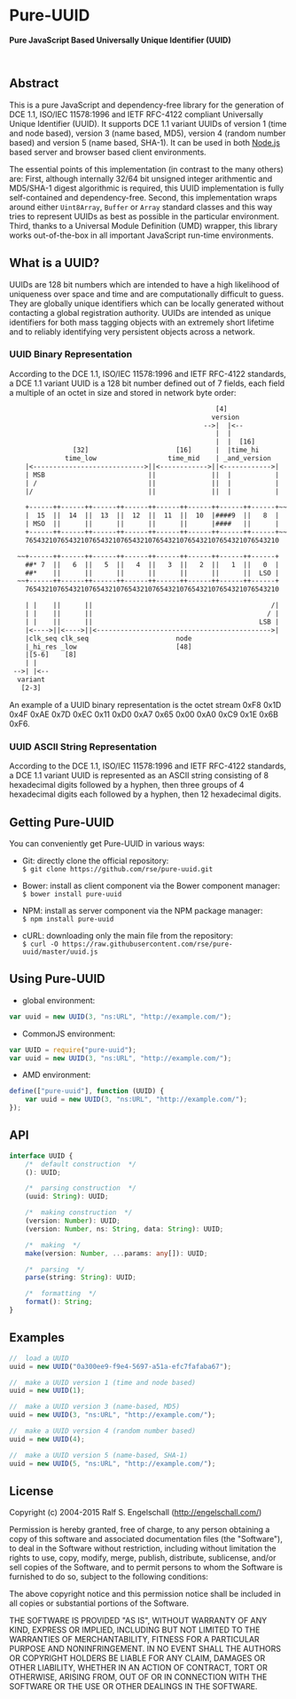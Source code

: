 
Pure-UUID
=========

**Pure JavaScript Based Universally Unique Identifier (UUID)**

<p/>
<img src="https://nodei.co/npm/pure-uuid.png?downloads=true&stars=true" alt=""/>

<p/>
<img src="https://david-dm.org/rse/pure-uuid.png" alt=""/>

Abstract
--------

This is a pure JavaScript and dependency-free library for the generation
of DCE 1.1, ISO/IEC 11578:1996 and IETF RFC-4122 compliant Universally
Unique Identifier (UUID). It supports DCE 1.1 variant UUIDs of version
1 (time and node based), version 3 (name based, MD5), version 4 (random
number based) and version 5 (name based, SHA-1). It can be used in both
[Node.js](http://nodejs.org/) based server and browser based client
environments.

The essential points of this implementation (in contrast to the many
others) are: First, although internally 32/64 bit unsigned integer
arithmentic and MD5/SHA-1 digest algorithmic is required, this UUID
implementation is fully self-contained and dependency-free. Second,
this implementation wraps around either `Uint8Array`, `Buffer` or
`Array` standard classes and this way tries to represent UUIDs as best
as possible in the particular environment. Third, thanks to a Universal
Module Definition (UMD) wrapper, this library works out-of-the-box in
all important JavaScript run-time environments.

What is a UUID?
---------------

UUIDs are 128 bit numbers which are intended to have a high likelihood
of uniqueness over space and time and are computationally difficult to
guess. They are globally unique identifiers which can be locally
generated without contacting a global registration authority. UUIDs are
intended as unique identifiers for both mass tagging objects with an
extremely short lifetime and to reliably identifying very persistent
objects across a network.

### UUID Binary Representation

According to the DCE 1.1, ISO/IEC 11578:1996 and IETF RFC-4122
standards, a DCE 1.1 variant UUID is a 128 bit number defined out of 7
fields, each field a multiple of an octet in size and stored in network
byte order:

```txt
                                                    [4]
                                                   version
                                                 -->|  |<--
                                                    |  |
                                                    |  |  [16]
                [32]                      [16]      |  |time_hi
              time_low                  time_mid    | _and_version
    |<---------------------------->||<------------>||<------------>|
    | MSB                          ||              ||  |           |
    | /                            ||              ||  |           |
    |/                             ||              ||  |           |

    +------++------++------++------++------++------++------++------+~~
    |  15  ||  14  ||  13  ||  12  ||  11  ||  10  |####9  ||   8  |
    | MSO  ||      ||      ||      ||      ||      |####   ||      |
    +------++------++------++------++------++------++------++------+~~
    7654321076543210765432107654321076543210765432107654321076543210

  ~~+------++------++------++------++------++------++------++------+
    ##* 7  ||   6  ||   5  ||   4  ||   3  ||   2  ||   1  ||   0  |
    ##*    ||      ||      ||      ||      ||      ||      ||  LSO |
  ~~+------++------++------++------++------++------++------++------+
    7654321076543210765432107654321076543210765432107654321076543210

    | |    ||      ||                                             /|
    | |    ||      ||                                            / |
    | |    ||      ||                                          LSB |
    |<---->||<---->||<-------------------------------------------->|
    |clk_seq clk_seq                      node
    |_hi_res _low                         [48]
    |[5-6]    [8]
    | |
 -->| |<--
  variant
   [2-3]
```

An example of a UUID binary representation is the octet stream 0xF8
0x1D 0x4F 0xAE 0x7D 0xEC 0x11 0xD0 0xA7 0x65 0x00 0xA0 0xC9 0x1E 0x6B
0xF6.

### UUID ASCII String Representation

According to the DCE 1.1, ISO/IEC 11578:1996 and IETF RFC-4122
standards, a DCE 1.1 variant UUID is represented as an ASCII string
consisting of 8 hexadecimal digits followed by a hyphen, then three
groups of 4 hexadecimal digits each followed by a hyphen, then 12
hexadecimal digits.

Getting Pure-UUID
-----------------

You can conveniently get Pure-UUID in various ways:

- Git: directly clone the official repository:<br/>
  `$ git clone https://github.com/rse/pure-uuid.git`

- Bower: install as client component via the Bower component manager:<br/>
  `$ bower install pure-uuid`

- NPM: install as server component via the NPM package manager:<br/>
  `$ npm install pure-uuid`

- cURL: downloading only the main file from the repository:<br/>
  `$ curl -O https://raw.githubusercontent.com/rse/pure-uuid/master/uuid.js`

Using Pure-UUID
---------------

- global environment:

```js
var uuid = new UUID(3, "ns:URL", "http://example.com/");
```

- CommonJS environment:

```js
var UUID = require("pure-uuid");
var uuid = new UUID(3, "ns:URL", "http://example.com/");
```

- AMD environment:

```js
define(["pure-uuid"], function (UUID) {
    var uuid = new UUID(3, "ns:URL", "http://example.com/");
});
```

API
---

```ts
interface UUID {
    /*  default construction  */
    (): UUID;

    /*  parsing construction  */
    (uuid: String): UUID;

    /*  making construction  */
    (version: Number): UUID;
    (version: Number, ns: String, data: String): UUID;

    /*  making  */
    make(version: Number, ...params: any[]): UUID;

    /*  parsing  */
    parse(string: String): UUID;

    /*  formatting  */
    format(): String;
}
```

Examples
--------

```js
//  load a UUID
uuid = new UUID("0a300ee9-f9e4-5697-a51a-efc7fafaba67");

//  make a UUID version 1 (time and node based)
uuid = new UUID(1);

//  make a UUID version 3 (name-based, MD5)
uuid = new UUID(3, "ns:URL", "http://example.com/");

//  make a UUID version 4 (random number based)
uuid = new UUID(4);

//  make a UUID version 5 (name-based, SHA-1)
uuid = new UUID(5, "ns:URL", "http://example.com/");
```

License
-------

Copyright (c) 2004-2015 Ralf S. Engelschall (http://engelschall.com/)

Permission is hereby granted, free of charge, to any person obtaining
a copy of this software and associated documentation files (the
"Software"), to deal in the Software without restriction, including
without limitation the rights to use, copy, modify, merge, publish,
distribute, sublicense, and/or sell copies of the Software, and to
permit persons to whom the Software is furnished to do so, subject to
the following conditions:

The above copyright notice and this permission notice shall be included
in all copies or substantial portions of the Software.

THE SOFTWARE IS PROVIDED "AS IS", WITHOUT WARRANTY OF ANY KIND,
EXPRESS OR IMPLIED, INCLUDING BUT NOT LIMITED TO THE WARRANTIES OF
MERCHANTABILITY, FITNESS FOR A PARTICULAR PURPOSE AND NONINFRINGEMENT.
IN NO EVENT SHALL THE AUTHORS OR COPYRIGHT HOLDERS BE LIABLE FOR ANY
CLAIM, DAMAGES OR OTHER LIABILITY, WHETHER IN AN ACTION OF CONTRACT,
TORT OR OTHERWISE, ARISING FROM, OUT OF OR IN CONNECTION WITH THE
SOFTWARE OR THE USE OR OTHER DEALINGS IN THE SOFTWARE.

